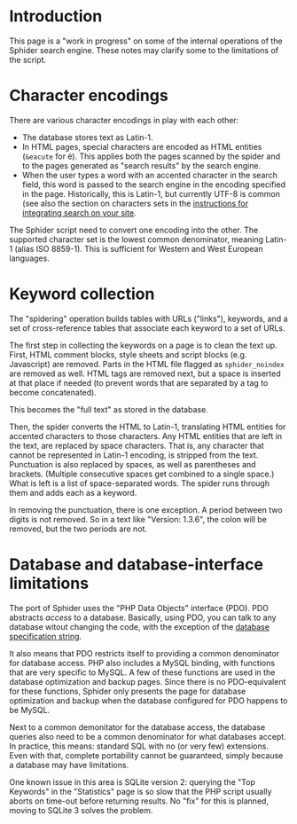 # Introduction #

This page is a "work in progress" on some of the internal operations of the Sphider search engine. These notes may clarify some to the limitations of the script.

# Character encodings #

There are various character encodings in play with each other:
  * The database stores text as Latin-1.
  * In HTML pages, special characters are encoded as HTML entities (`&eacute` for é). This applies both the pages scanned by the spider and to the pages generated as "search results" by the search engine.
  * When the user types a word with an accented character in the search field, this word is passed to the search engine in the encoding specified in the page. Historically, this is Latin-1, but currently UTF-8 is common (see also the section on characters sets in the [instructions for integrating search on your site](IntegratingSearchOnYourSite.md).

The Sphider script need to convert one encoding into the other. The supported character set is the lowest common denominator, meaning Latin-1 (alias ISO 8859-1). This is sufficient for Western and West European languages.

# Keyword collection #

The "spidering" operation builds tables with URLs ("links"), keywords, and a set of cross-reference tables that associate each keyword to a set of URLs.

The first step in collecting the keywords on a page is to clean the text up. First, HTML comment blocks, style sheets and script blocks (e.g. Javascript) are removed. Parts in the HTML file flagged as `sphider_noindex` are removed as well. HTML tags are removed next, but a space is inserted at that place if needed (to prevent words that are separated by a tag to become concatenated).

This becomes the "full text" as stored in the database.

Then, the spider converts the HTML to Latin-1, translating HTML entities for accented characters to those characters. Any HTML entities that are left in the text, are replaced by space characters. That is, any character that cannot be represented in Latin-1 encoding, is stripped from the text. Punctuation is also replaced by spaces, as well as parentheses and brackets. (Multiple consecutive spaces get combined to a single space.) What is left is a list of space-separated words. The spider runs through them and adds each as a keyword.

In removing the punctuation, there is one exception. A period between two digits is not removed. So in a text like "Version: 1.3.6", the colon will be removed, but the two periods are not.

# Database and database-interface limitations #

The port of Sphider uses the "PHP Data Objects" interface (PDO). PDO abstracts _access_ to a database. Basically, using PDO, you can talk to any database witout changing the code, with the exception of the [database specification string](DatabaseSetup.md).

It also means that PDO restricts itself to providing a common denominator for database access. PHP also includes a MySQL binding, with functions that are very specific to MySQL. A few of these functions are used in the database optimization and backup pages. Since there is no PDO-equivalent for these functions, Sphider only presents the page for database optimization and backup when the database configured for PDO happens to be MySQL.

Next to a common demonitator for the database access, the database queries also need to be a common denominator for what databases accept. In practice, this means: standard SQL with no (or very few) extensions. Even with that, complete portability cannot be guaranteed, simply because a database may have limitations.

One known issue in this area is SQLite version 2: querying the "Top Keywords" in the "Statistics" page is so slow that the PHP script usually aborts on time-out before returning results. No "fix" for this is planned, moving to SQLite 3 solves the problem.